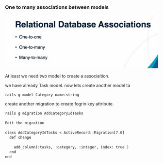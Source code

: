 ### One to many associations between models

![img_30.png](img_30.png)

At least we need two model to create a associaltion.

we have already Task model. now lets create another model ta
````
rails g model Category name:string

````

create another migration to create fogrin key attribute.

````
rails g migration AddCategoryIdTasks

Edit the migration 

class AddCategoryIdTasks < ActiveRecord::Migration[7.0]
  def change
    
    add_column(:tasks, :category, :integer, index: true )
  end
end
````